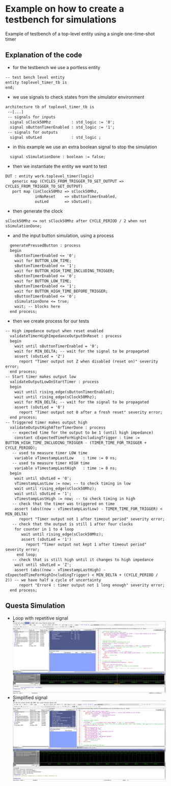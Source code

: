 #  Example on how to create a testbench for simulations
Example of testbench of a top-level entity using a single one-time-shot timer
## Explanation of the code
 * for the testbench we use a portless entity 
```
-- test bench level entity
entity toplevel_timer_tb is
end;
```
 * we use signals to check states from the simulator environment
``` 
architecture tb of toplevel_timer_tb is
 --[...]
 -- signals for inputs
  signal sClock50Mhz         : std_logic := '0';
  signal sButtonTimerEnabled : std_logic := '1';
 -- signals for outputs
  signal sOutLed             : std_logic ; 
```
 * in this example we use an extra boolean signal to stop the simulation
```
  signal sSimulationDone : boolean := false;
```
* then we instantiate the entity we want to test
```
DUT : entity work.toplevel_timer(logic)
   generic map (CYCLES_FROM_TRIGGER_TO_SET_OUTPUT => CYCLES_FROM_TRIGGER_TO_SET_OUTPUT)
   port map (inClock50Mhz => sClock50Mhz,
             inNoReset    => sButtonTimerEnabled, 
             outLed       => sOutLed);
```
* then generate the clock
```
sClock50Mhz <= not sClock50Mhz after CYCLE_PERIOD / 2 when not sSimulationDone;
``` 
* and the input button simulation, using a process
```
  generatePressedButton : process 
  begin
    sButtonTimerEnabled <= '0';
    wait for BUTTON_LOW_TIME;
    sButtonTimerEnabled <= '1';
    wait for BUTTON_HIGH_TIME_INCLUDING_TRIGGER;
    sButtonTimerEnabled <= '0';
    wait for BUTTON_LOW_TIME;
    sButtonTimerEnabled <= '1';
    wait for BUTTON_HIGH_TIME_BEFORE_TRIGGER;
    sButtonTimerEnabled <= '0';
    sSimulationDone <= true;
    wait; -- blocks here
  end process;
```
 * then we create process for our tests
```
-- High impedance output when reset enabled
  validateTimerHighImpedanceOutputOnReset : process 
  begin
    wait until sButtonTimerEnabled = '0';
    wait for MIN_DELTA; -- wait for the signal to be propagated
    assert (sOutLed = 'Z')
      report "Timer output not Z when disabled (reset on)" severity error;
  end process;
-- Start timer makes output low
  validateOutputLowOnStartTimer : process 
  begin
    wait until rising_edge(sButtonTimerEnabled);
    wait until rising_edge(sClock50Mhz);
    wait for MIN_DELTA; -- wait for the signal to be propagated
    assert (sOutLed = '0')
      report "Timer output not 0 after a fresh reset" severity error;
  end process;
-- Triggered timer makes output high
  validateOutputHighAfterTimerDone : process
   -- expected time for the output to be 1 (until high impedance)
    constant cExpectedTimeForHighIncludingTrigger : time := BUTTON_HIGH_TIME_INCLUDING_TRIGGER - (TIMER_TIME_FOR_TRIGGER + CYCLE_PERIOD);
   -- used to measure timer LOW time
    variable vTimestampLastLow    : time := 0 ns;
   -- used to measure timer HIGH time
    variable vTimestampLastHigh   : time := 0 ns;
  begin
    wait until sOutLed = '0';
    vTimestampLastLow := now; -- to check timing in low
    wait until rising_edge(sClock50Mhz);
    wait until sOutLed = '1';
    vTimestampLastHigh := now; -- to check timing in high
   -- check that the timer was triggered on time
    assert (abs((now - vTimestampLastLow) - TIMER_TIME_FOR_TRIGGER) < MIN_DELTA)
      report "Timer output not 1 after timeout period" severity error;
   -- check that the output is still 1 after four clocks
    for counter in 1 to 4 loop
       wait until rising_edge(sClock50Mhz);
       assert (sOutLed = '1')
         report "Timer output not kept 1 after timeout period" severity error;
     end loop;
   -- check that is still high until it changes to high impedance
    wait until sOutLed = 'Z';
    assert (abs((now - vTimestampLastHigh) - cExpectedTimeForHighIncludingTrigger) < MIN_DELTA + (CYCLE_PERIOD / 2)) -- we have half a cycle of uncertainty
      report "Error4 : timer output not 1 long enough" severity error;
  end process;
 ```
 ## Questa Simulation
 * Loop with repetitive signal
  ![Questa simulation](doc/Screenshot_simulation.png)
 * Simplified signal
  ![Questa simulation](doc/Screenshot_simulation_simplified_signal.png)
